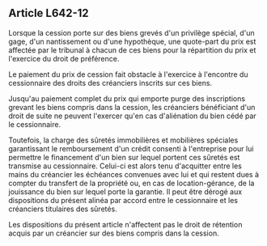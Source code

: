 Article L642-12
----
Lorsque la cession porte sur des biens grevés d'un privilège spécial, d'un gage,
d'un nantissement ou d'une hypothèque, une quote-part du prix est affectée par
le tribunal à chacun de ces biens pour la répartition du prix et l'exercice du
droit de préférence.

Le paiement du prix de cession fait obstacle à l'exercice à l'encontre du
cessionnaire des droits des créanciers inscrits sur ces biens.

Jusqu'au paiement complet du prix qui emporte purge des inscriptions grevant les
biens compris dans la cession, les créanciers bénéficiant d'un droit de suite ne
peuvent l'exercer qu'en cas d'aliénation du bien cédé par le cessionnaire.

Toutefois, la charge des sûretés immobilières et mobilières spéciales
garantissant le remboursement d'un crédit consenti à l'entreprise pour lui
permettre le financement d'un bien sur lequel portent ces sûretés est transmise
au cessionnaire. Celui-ci est alors tenu d'acquitter entre les mains du
créancier les échéances convenues avec lui et qui restent dues à compter du
transfert de la propriété ou, en cas de location-gérance, de la jouissance du
bien sur lequel porte la garantie. Il peut être dérogé aux dispositions du
présent alinéa par accord entre le cessionnaire et les créanciers titulaires des
sûretés.

Les dispositions du présent article n'affectent pas le droit de rétention acquis
par un créancier sur des biens compris dans la cession.
